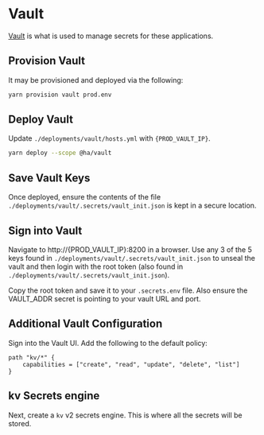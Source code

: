 # Vault

[Vault](https://www.vaultproject.io/) is what is used to manage secrets for these applications.

## Provision Vault

It may be provisioned and deployed via the following:

```sh
yarn provision vault prod.env
```

## Deploy Vault

Update `./deployments/vault/hosts.yml` with `{PROD_VAULT_IP}`.

```bash
yarn deploy --scope @ha/vault
```

## Save Vault Keys

Once deployed, ensure the contents of the file `./deployments/vault/.secrets/vault_init.json` is kept in a secure location.

## Sign into Vault

Navigate to http://{PROD_VAULT_IP}:8200 in a browser. Use any 3 of the 5 keys found in `./deployments/vault/.secrets/vault_init.json` to unseal the vault and then login with the root token (also found in `./deployments/vault/.secrets/vault_init.json`).

Copy the root token and save it to your `.secrets.env` file. Also ensure the VAULT_ADDR secret is pointing to your vault URL and port.

## Additional Vault Configuration

Sign into the Vault UI. Add the following to the default policy:

```hcl
path "kv/*" {
    capabilities = ["create", "read", "update", "delete", "list"]
}
```

## kv Secrets engine

Next, create a `kv` v2 secrets engine. This is where all the secrets will be stored.
